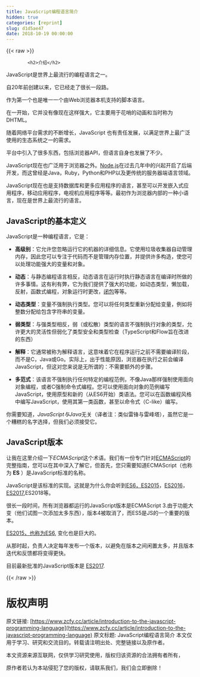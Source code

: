 ```yaml
---
title: JavaScript编程语言简介
hidden: true
categories: [reprint]
slug: d1d5ae47
date: 2018-10-19 00:00:00
---
```


{{< raw >}}

            <h2>介绍</h2>
<p>JavaScript是世界上最流行的编程语言之一。</p>
<p>自20年前创建以来，它已经走了很长一段路。</p>
<p>作为第一个也是唯一一个由Web浏览器本机支持的脚本语言。</p>
<p>在一开始，它并没有像现在这样强大，它主要用于花哨的动画和当时称为DHTML。</p>
<p>随着网络平台需求的不断增长，JavaScript 也有责任发展，以满足世界上最广泛使用的生态系统之一的需求。</p>
<p>平台中引入了很多东西，包括浏览器API，但语言自身也发展了不少。</p>
<p>JavaScript现在也广泛用于浏览器之外。<a href="https://flaviocopes.com/nodejs/">Node.js</a>在过去几年中的兴起开启了后端开发，而这曾经是Java，Ruby，Python和PHP以及更传统的服务器端语言领域。</p>
<p>JavaScript现在也是支持数据库和更多应用程序的语言，甚至可以开发嵌入式应用程序，移动应用程序，电视机应用程序等等。最初作为浏览器内部的一种小语言，现在是世界上最流行的语言。</p>
<h2>JavaScript的基本定义</h2>
<p>JavaScript是一种编程语言，它是：</p>
<ul>
<li><p><strong>高级别</strong>：它允许您忽略运行它的机器的详细信息。它使用垃圾收集器自动管理内存，因此您可以专注于代码而不是管理内存位置，并提供许多构造，使您可以处理功能强大的变量和对象。</p>
</li>
<li><p><strong>动态</strong>：与静态编程语言相反，动态语言在运行时执行静态语言在编译时所做的许多事情。这有利有弊，它为我们提供了强大的功能，如动态类型，懒加载，反射，函数式编程，对象运行时更改，<a href="https://flaviocopes.com/javascript-closures/">闭包</a>等等。</p>
</li>
<li><p><strong>动态类型</strong>：变量不强制执行类型。您可以将任何类型重新分配给变量，例如将整数分配给包含字符串的变量。</p>
</li>
<li><p><strong>弱类型</strong>：与强类型相反，弱（或松散）类型的语言不强制执行对象的类型，允许更大的灵活性但弱化了类型安全和类型检查（TypeScript和Flow旨在改进的东西）</p>
</li>
<li><p><strong>解释</strong>：它通常被称为解释语言，这意味着它在程序运行之前不需要编译阶段，而不是C，Java或Go。实际上，出于性能原因，浏览器在执行之前会编译JavaScript，但这对您来说是无所谓的：不需要额外的步骤。</p>
</li>
<li><p><strong>多范式</strong>：该语言不强制执行任何特定的编程范例，不像Java那样强制使用面向对象编程，或者C强制命令式编程。您可以使用面向对象的范例编写JavaScript，使用原型和新的（从ES6开始）类语法。您可以在函数编程风格中编写JavaScript，使用其第一类函数，甚至以命令式（C-like）编写。</p>
</li>
</ul>
<p>你需要知道，<em>JavaScript与Java</em>无关（译者注：类似雷锋与雷峰塔），虽然它是一个糟糕的名字选择，但我们必须接受它。</p>
<h2>JavaScript版本</h2>
<p>让我在这里介绍一下<em>ECMAScript</em>这个术语。我们有一份专门针对<a href="https://flaviocopes.com/ecmascript">ECMAScript</a>的完整指南，您可以在其中深入了解它，但首先，您只需要知道ECMAScript（也称为 <strong>ES</strong> ）是JavaScript标准的名称。</p>
<p>JavaScript是该标准的实现。这就是为什么你会听到<a href="https://flaviocopes.com/ecmascript/#es2015-aka-es6">ES6，ES2015</a>，<a href="https://flaviocopes.com/ecmascript/#es2016-aka-es7">ES2016</a>，<a href="https://flaviocopes.com/ecmascript/#es2017-aka-es8">ES2017</a>,ES2018等。</p>
<p>很长一段时间，所有浏览器都运行的JavaScript版本是ECMAScript 3.由于功能大变（他们试图一次添加太多东西），版本4被取消了，而ES5是JS的一个重要的版本。</p>
<p><a href="https://flaviocopes.com/ecmascript/#es2015-aka-es6">ES2015，也称为ES6</a>, 变化也是巨大的。</p>
<p>从那时起，负责人决定每年发布一个版本，以避免在版本之间闲置太多，并且版本迭代和反馈都将变得更快。</p>
<p>目前最新批准的JavaScript版本是 <a href="https://flaviocopes.com/ecmascript/#es2017-aka-es8">ES2017</a>.</p>

          
{{< /raw >}}

# 版权声明
原文链接: [https://www.zcfy.cc/article/introduction-to-the-javascript-programming-language](https://www.zcfy.cc/article/introduction-to-the-javascript-programming-language)
原文标题: JavaScript编程语言简介
本文仅用于学习、研究和交流目的。转载请注明出处、完整链接以及原作者。 

本文资源来源互联网，仅供学习研究使用，版权归该资源的合法拥有者所有，

原作者若认为本站侵犯了您的版权，请联系我们，我们会立即删除！
